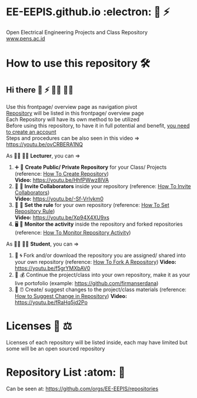 # EE-EEPIS.github.io :electron: 🔌 ⚡️ 
Open Electrical Engineering Projects and Class Repository <br />
www.pens.ac.id <br />

# How to use this repository 🛠️
## Hi there 👋 ⚡️ 👷‍♂️ 👷‍♀️
Use this frontpage/ overview page as navigation pivot <br />
[Repository](https://docs.github.com/en/repositories/creating-and-managing-repositories/about-repositories) will be listed in this frontpage/ overview page <br />
Each Repository will have its own method to be utilized <br />
Before using this repository, to have it in full potential and benefit, [you need to create an account](https://docs.github.com/en/get-started/signing-up-for-github/signing-up-for-a-new-github-account) <br />
Steps and procedures can be also seen in this video => https://youtu.be/ovCRBERA1NQ <br />

As 👨‍🏫 👩‍🏫 **Lecturer**, you can =>
1. ➕ 💼 **Create Public/ Private Repository** for your Class/ Projects (reference: [How To Create Repository](https://docs.github.com/en/repositories/creating-and-managing-repositories/creating-a-new-repository))<br />
**Video:** https://youtu.be/HhfPWwz8lVA <br />
2. 🤝 👯 **Invite Collaborators** inside your repository (reference: [How To Invite Collaborators](https://docs.github.com/en/account-and-profile/setting-up-and-managing-your-personal-account-on-github/managing-access-to-your-personal-repositories/inviting-collaborators-to-a-personal-repository))<br />
**Video:** https://youtu.be/-Sf-VrIykm0 <br />
3. 📃 📜  **Set the rule** for your own repository (reference: [How To Set Repository Rule](https://docs.github.com/en/repositories/configuring-branches-and-merges-in-your-repository/defining-the-mergeability-of-pull-requests/managing-a-branch-protection-rule))<br />
**Video:** https://youtu.be/Xp94X4XU9xs <br />
4. 🖥️ 📶  **Monitor the activity** inside the repository and forked repositories (reference: [How To Monitor Repository Activity](https://docs.github.com/en/repositories/viewing-activity-and-data-for-your-repository/viewing-a-summary-of-repository-activity))

As 👨‍🎓 👩‍🎓 **Student**, you can =>
1. 🍴 🌀 Fork and/or download the repository you are assigned/ shared into your own repository (reference: [How To Fork A Repository](https://docs.github.com/en/get-started/quickstart/fork-a-repo))
**Video:** https://youtu.be/f5grYMXbAV0 <br />
2. 🏅 💰 Continue the project/class into your own repository, make it as your live portofolio (example: https://github.com/firmanserdana)
3. 📨 ⏰ Create/ suggest changes to the project/class materials (reference: [How to Suggest Change in Repository](https://docs.github.com/en/pull-requests/collaborating-with-pull-requests/proposing-changes-to-your-work-with-pull-requests/creating-a-pull-request))
**Video:** https://youtu.be/fRaHq5jd2Po <br />

# Licenses 🪪 ⚖️
Licenses of each repository will be listed inside, each may have limited but some will be an open sourced repository

# Repository List :atom: 🧰
Can be seen at: https://github.com/orgs/EE-EEPIS/repositories
